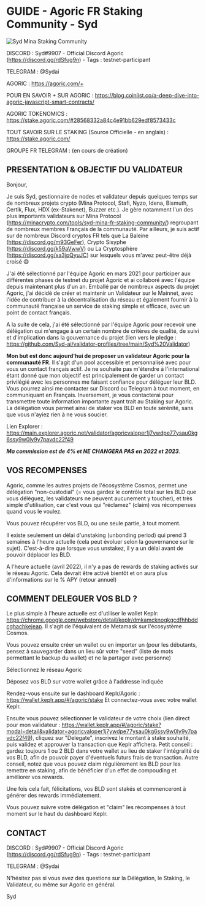 # GUIDE - Agoric FR Staking Community - Syd

![Syd Mina Staking Community](https://user-images.githubusercontent.com/58671114/137028353-add1a43a-b1bb-4d6b-ba39-8b43237cd5c4.png)


DISCORD : Syd#9907 - Official Discord Agoric (https://discord.gg/rdSfug9n) - Tags : testnet-participant

TELEGRAM : @Sydai

AGORIC : https://agoric.com/+ 

POUR EN SAVOIR + SUR AGORIC : https://blog.coinlist.co/a-deep-dive-into-agoric-javascript-smart-contracts/

AGORIC TOKENOMICS : https://stake.agoric.com/#28568332a84c4e91bb629edf8573433c 

TOUT SAVOIR SUR LE STAKING (Source Officielle - en anglais) : https://stake.agoric.com/

GROUPE FR TELEGRAM : (en cours de création)

## PRESENTATION & OBJECTIF DU VALIDATEUR

Bonjour,

Je suis Syd, gestionnaire de nodes et validateur depuis quelques temps sur de nombreux projets crypto (Mina Protocol, Stafi, Nyzo, Idena, Bismuth, Certik, Flux, HDX (ex-Stakenet), Buzzer etc.). Je gère notamment l'un des plus importants validateurs sur Mina Protocol (https://minacrypto.com/tools/syd-mina-fr-staking-community/) regroupant de nombreux membres Français de la communauté. 
Par ailleurs, je suis actif sur de nombreux Discord cryptos FR tels que La Baleine (https://discord.gg/m93GeFer), Crypto Sisyphe (https://discord.gg/k59aVwwV) ou La Cryptosphère (https://discord.gg/xa3jpQyuJC) sur lesquels vous m'avez peut-être déjà croisé :smile: 

J'ai été sélectionné par l'équipe Agoric en mars 2021 pour participer aux différentes phases de testnet du projet Agoric et ai collaboré avec l'équipe depuis maintenant plus d'un an. 
Emballé par de nombreux aspects du projet Agoric, j'ai décidé de créer et maintenir un Validateur sur le Mainnet, avec l'idée de contribuer à la décentralisation du réseau et également fournir à la communauté française un service de staking simple et efficace, avec un point de contact français.

A la suite de cela, j'ai été sélectionné par l'équipe Agoric pour recevoir une délégation qui m'engage à un certain nombre de critères de qualité, de suivi et d'implication dans la gouvernance du projet (lien vers le pledge : https://github.com/Syd-ai/validator-profiles/tree/main/Syd%20Validator)

**Mon but est donc aujourd'hui de proposer un validateur Agoric pour la communauté FR**. Il s'agit d'un pool accessible et personnalisé avec pour vous un contact français actif. Je ne souhaite pas m'étendre à l'international étant donné que mon objectif est principalement de garder un contact privilégié avec les personnes me faisant confiance pour déléguer leur BLD. Vous pourrez ainsi me contacter sur Discord ou Telegram à tout moment, en communiquant en Français. Inversement, je vous contacterai pour transmettre toute information importante ayant trait au Staking sur Agoric. 
La délégation vous permet ainsi de staker vos BLD en toute sérénité, sans que vous n'ayiez rien à ne vous soucier.

Lien Explorer : https://main.explorer.agoric.net/validator/agoricvaloper1j7ywdpe77ysau0kg6ssy9w0ly9y7pavdc22f49

***Ma commission est de 4% et NE CHANGERA PAS en 2022 et 2023***. 

## VOS RECOMPENSES 

Agoric, comme les autres projets de l'écosystème Cosmos, permet une délégation "non-custodial" (= vous gardez le contrôle total sur les BLD que vous déléguez, les validateurs ne peuvent aucunement y toucher), et très simple d'utilisation, car c'est vous qui "réclamez" (claim) vos récompenses quand vous le voulez. 

Vous pouvez récupérer vos BLD, ou une seule partie, à tout moment.

Il existe seulement un délai d'unstaking (unbonding period) qui prend 3 semaines à l'heure actuelle (cela peut évoluer selon la gouvernance sur le sujet). C'est-à-dire que lorsque vous unstakez, il y a un délai avant de pouvoir déplacer les BLD.

A l'heure actuelle (avril 2022), il n'y a pas de rewards de staking activés sur le réseau Agoric. Cela devrait être activé bientôt et on aura plus d'informations sur le % APY (retour annuel)

## COMMENT DELEGUER VOS BLD ?

Le plus simple à l'heure actuelle est d'utiliser le wallet Keplr: https://chrome.google.com/webstore/detail/keplr/dmkamcknogkgcdfhhbddcghachkejeap. Il s'agit de l'équivalent de Metamask sur l'écosystème Cosmos.

Vous pouvez ensuite créer un wallet ou en importer un (pour les débutants, pensez à sauvegarder dans un lieu sûr votre "seed" (liste de mots permettant le backup du wallet) et ne la partager avec personne)

Sélectionnez le réseau Agoric 

Déposez vos BLD sur votre wallet grâce à l'addresse indiquée

Rendez-vous ensuite sur le dashboard Keplr/Agoric : https://wallet.keplr.app/#/agoric/stake
Et connectez-vous avec votre wallet Keplr.

Ensuite vous pouvez sélectionner le validateur de votre choix (lien direct pour mon validateur : https://wallet.keplr.app/#/agoric/stake?modal=detail&validator=agoricvaloper1j7ywdpe77ysau0kg6ssy9w0ly9y7pavdc22f49), cliquez sur "Delegate", inscrivez le montant à stake souhaité, puis validez et approuver la transaction que Keplr affichera.
Petit conseil : gardez toujours 1 ou 2 BLD dans votre wallet au lieu de staker l'intégralité de vos BLD, afin de pouvoir payer d'éventuels futurs frais de transaction.
Autre conseil, notez que vous pouvez claim régulièrement les BLD pour les remettre en staking, afin de bénéficier d'un effet de compouding et améliorer vos rewards.

Une fois cela fait, félicitations, vos BLD sont stakés et commenceront à générer des rewards immédiatement.

Vous pouvez suivre votre délégation et "claim" les récompenses à tout moment sur le haut du dashboard Keplr.

## CONTACT 

DISCORD : Syd#9907 - Official Discord Agoric (https://discord.gg/rdSfug9n) - Tags : testnet-participant

TELEGRAM : @Sydai

N'hésitez pas si vous avez des questions sur la Délégation, le Staking, le Validateur, ou même sur Agoric en général.

Syd
